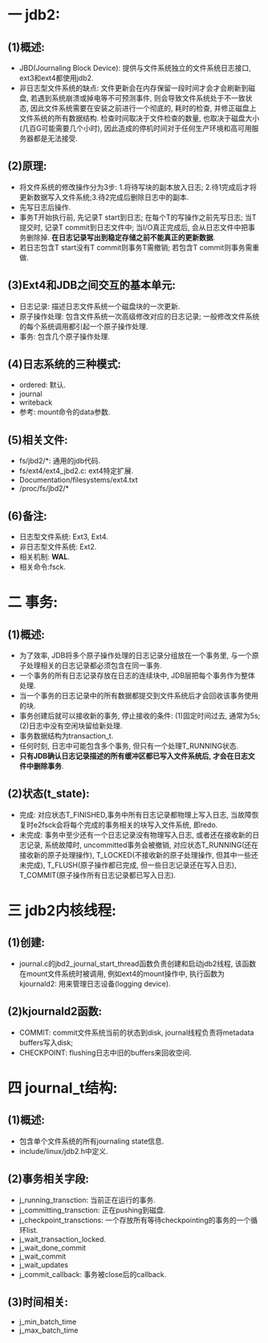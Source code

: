 # 一 jdb2:
## (1)概述:
- JBD(Journaling Block Device): 提供与文件系统独立的文件系统日志接口, ext3和ext4都使用jdb2.
- 非日志型文件系统的缺点: 文件更新会在内存保留一段时间才会才会刷新到磁盘, 若遇到系统崩溃或掉电等不可预测事件, 则会导致文件系统处于不一致状态, 因此文件系统需要在安装之前进行一个彻底的, 耗时的检查, 并修正磁盘上文件系统的所有数据结构. 检查时间取决于文件检查的数量, 也取决于磁盘大小(几百G可能需要几个小时), 因此造成的停机时间对于任何生产环境和高可用服务器都是无法接受.

## (2)原理:
- 将文件系统的修改操作分为3步: 1.将待写块的副本放入日志; 2.待1完成后才将更新数据写入文件系统;3.待2完成后删除日志中的副本.
- 先写日志后操作.
- 事务T开始执行前, 先记录T start到日志; 在每个T的写操作之前先写日志; 当T提交时, 记录T commit到日志文件中; 当I/O真正完成后, 会从日志文件中把事务删除掉. **在日志记录写出到稳定存储之前不能真正的更新数据**.
- 若日志包含T start没有T commit则事务T需撤销; 若包含T commit则事务需重做.

## (3)Ext4和JDB之间交互的基本单元:
- 日志记录: 描述日志文件系统一个磁盘块的一次更新.
- 原子操作处理: 包含文件系统一次高级修改对应的日志记录; 一般修改文件系统的每个系统调用都引起一个原子操作处理.
- 事务: 包含几个原子操作处理. 

## (4)日志系统的三种模式:
- ordered: 默认.
- journal
- writeback
- 参考: mount命令的data参数.

## (5)相关文件:
- fs/jbd2/*: 通用的jdb代码.
- fs/ext4/ext4_jbd2.c: ext4特定扩展.
- Documentation/filesystems/ext4.txt
- /proc/fs/jbd2/*

## (6)备注:
- 日志型文件系统: Ext3, Ext4.
- 非日志型文件系统: Ext2.
- 相关机制: **WAL**.
- 相关命令:fsck.

# 二 事务:
## (1)概述:
- 为了效率, JDB将多个原子操作处理的日志记录分组放在一个事务里, 与一个原子处理相关的日志记录都必须包含在同一事务.
- 一个事务的所有日志记录存放在日志的连续块中, JDB层把每个事务作为整体处理. 
- 当一个事务的日志记录中的所有数据都提交到文件系统后才会回收该事务使用的块.
- 事务创建后就可以接收新的事务, 停止接收的条件: (1)固定时间过去, 通常为5s; (2)日志中没有空闲块留给新处理.
- 事务数据结构为transaction_t.
- 任何时刻, 日志中可能包含多个事务, 但只有一个处理T_RUNNING状态.
- **只有JDB确认日志记录描述的所有缓冲区都已写入文件系统后, 才会在日志文件中删除事务**.

## (2)状态(t_state):
- 完成: 对应状态T_FINISHED,事务中所有日志记录都物理上写入日志, 当故障恢复时e2fsck会将每个完成的事务相关的块写入文件系统, 即redo.
- 未完成: 事务中至少还有一个日志记录没有物理写入日志, 或者还在接收新的日志记录, 系统故障时, uncommitted事务会被撤销, 对应状态T_RUNNING(还在接收新的原子处理操作), T_LOCKED(不接收新的原子处理操作, 但其中一些还未完成), T_FLUSH(原子操作都已完成, 但一些日志记录还在写入日志), T_COMMIT(原子操作所有日志记录都已写入日志).

# 三 jdb2内核线程:
## (1)创建:
- journal.c的jbd2_journal_start_thread函数负责创建和启动jdb2线程, 该函数在mount文件系统时被调用, 例如ext4的mount操作中, 执行函数为kjournald2: 用来管理日志设备(logging device).

## (2)kjournald2函数:
- COMMIT: commit文件系统当前的状态到disk, journal线程负责将metadata buffers写入disk;
- CHECKPOINT: flushing日志中旧的buffers来回收空间.

# 四 journal_t结构:
## (1)概述:
- 包含单个文件系统的所有journaling state信息.
- include/linux/jdb2.h中定义.

## (2)事务相关字段:
- j_running_transction: 当前正在运行的事务.
- j_committing_transction: 正在pushing到磁盘.
- j_checkpoint_transctions: 一个存放所有等待checkpointing的事务的一个循环list.
- j_wait_transaction_locked.
- j_wait_done_commit
- j_wait_commit
- j_wait_updates
- j_commit_callback: 事务被close后的callback.

## (3)时间相关:
- j_min_batch_time
- j_max_batch_time
